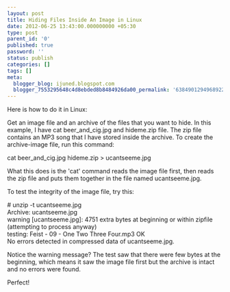 ```yaml
---
layout: post
title: Hiding Files Inside An Image in Linux
date: 2012-06-25 13:43:00.000000000 +05:30
type: post
parent_id: '0'
published: true
password: ''
status: publish
categories: []
tags: []
meta:
  blogger_blog: ijuned.blogspot.com
  blogger_7553295648c4d8ebded8b8484926da00_permalink: '6384901294968922761'
---
```

<div dir="ltr" style="text-align:left;">Here is how to do it in Linux:</p>
<p>Get an image file and an archive of the files that you want to hide. In this example, I have cat beer_and_cig.jpg and hideme.<span class="IL_AD" id="IL_AD1">zip file<span class="IL_AD_ICON"></span></span>. The zip file contains an <span class="IL_AD" id="IL_AD2">MP3 song<span class="IL_AD_ICON"></span></span> that I have stored inside <span class="IL_AD" id="IL_AD3">the archive<span class="IL_AD_ICON"></span></span>. To create the archive-image file, run this <span class="IL_AD" id="IL_AD8">command<span class="IL_AD_ICON"></span></span>:</p>
<p>cat beer_and_cig.jpg hideme.zip &gt; ucantseeme.jpg</p>
<p>What this does is the 'cat' command reads the image file first, then reads the zip file and puts them together in the file named ucantseeme.jpg.</p>
<p>To test the integrity of the image file, try this:</p>
<p># unzip -t ucantseeme.jpg<br />Archive: ucantseeme.jpg<br />warning [ucantseeme.jpg]: 4751 extra bytes at beginning or within zipfile<br />(attempting to process anyway)<br />testing: Feist - 09 - One Two Three Four.mp3 OK<br />No errors detected in compressed data of ucantseeme.jpg.</p>
<p>Notice  the warning message? The test saw that there were few bytes at the  beginning, which means it saw the image file first but the archive is intact and no errors were found.</p>
<p>Perfect!</p></div>
